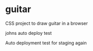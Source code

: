 # guitar
CSS project to draw guitar in a browser

johns auto deploy test

Auto deployment test for staging again
